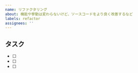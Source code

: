 ```yaml
---
name: リファクタリング
about: 機能や挙動は変わらないけど、ソースコードをより良く改善するなど
labels: refactor
assignees: ''
---
```


## タスク <!-- 必要に応じてタスクを分解して列挙してください -->

- [ ] 
- [ ] 
- [ ] 